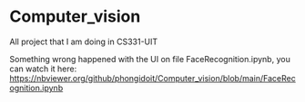 # Computer_vision
All project that I am doing in CS331-UIT

Something wrong happened with the UI on file FaceRecognition.ipynb, you can watch it here: https://nbviewer.org/github/phongidoit/Computer_vision/blob/main/FaceRecognition.ipynb

